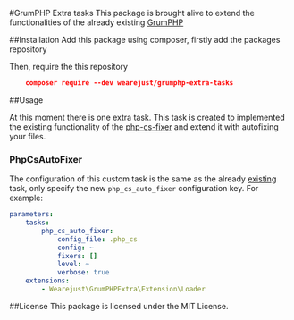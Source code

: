 #GrumPHP Extra tasks
This package is brought alive to extend the functionalities of the already existing [GrumPHP](https://github.com/phpro/grumphp)

##Installation
Add this package using composer, firstly add the packages repository


  Then, require the this repository

```json
	composer require --dev wearejust/grumphp-extra-tasks
```

##Usage

At this moment there is one extra task. This task is created to implemented the existing functionality of the [php-cs-fixer](https://github.com/phpro/grumphp/blob/master/doc/tasks/php_cs_fixer.md) and extend it with autofixing your files.

### PhpCsAutoFixer
The configuration of this custom task is the same as the already [existing](https://github.com/phpro/grumphp/blob/master/doc/tasks/php_cs_fixer.md) task, only specify the new `php_cs_auto_fixer` configuration key. For example:

```yaml
parameters:
    tasks:
        php_cs_auto_fixer:
            config_file: .php_cs
            config: ~
            fixers: []
            level: ~
            verbose: true
    extensions:
        - Wearejust\GrumPHPExtra\Extension\Loader
```
##License
This package is licensed under the MIT License.  		
